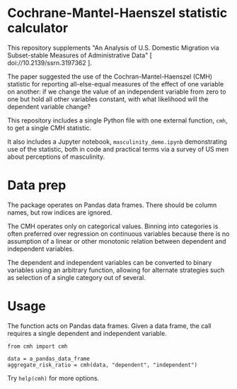 Cochrane-Mantel-Haenszel statistic calculator
=======

This repository supplements "An Analysis of U.S. Domestic Migration via Subset-stable Measures of Administrative Data" [ doi://10.2139/ssrn.3197362 ].

The paper suggested the use of the Cochran-Mantel-Haenszel (CMH) statistic for reporting
all-else-equal measures of the effect of one variable on another:
if we change the value of an independent variable from zero to one but hold all other variables constant,
with what likelihood will the dependent variable change?

This repository includes a single Python file with one external function, `cmh`, to get a
single CMH statistic.

It also includes a Jupyter notebook, `masculinity_demo.ipynb` demonstrating use of the statistic, both in code and
practical terms via a survey of US men about perceptions of masculinity.

Data prep
====

The package operates on Pandas data frames. There should be column names, but row indices
are ignored.

The CMH operates only on categorical values. Binning into categories is often preferred
over regression on continuous variables because there is no assumption of a linear or
other monotonic relation between dependent and independent variables.

The dependent and independent variables can be converted to binary variables using an
arbitrary function, allowing for alternate strategies such as selection of a single
category out of several.

Usage
====

The function acts on Pandas data frames. Given a data frame, the call requires a single
dependent and independent variable.


```
from cmh import cmh

data = a_pandas_data_frame
aggregate_risk_ratio = cmh(data, "dependent", "independent")
```

Try `help(cmh)` for more options.
